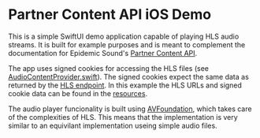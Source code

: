 # Partner Content API iOS Demo

This is a simple SwiftUI demo application capable of playing HLS audio
streams. It is built for example purposes and is meant to complement the
documentation for Epidemic Sound's [Partner Content API](https://partner-content-api.epidemicsound.com).

The app uses signed cookies for accessing the HLS files
(see [AudioContentProvider.swift](Streaming%20Demo/Services/AudioContentProvider.swift)).
The signed cookies expect the same data as returned by the
[HLS endpoint](https://partner-content-api.epidemicsound.com//swagger#/Tracks/GET_HLS_Download_Data).
In this example the HLS URLs and signed cookie data can be found in the
[resources](Streaming%20Demo/Resources/Constants.swift).

The audio player funcionality is built using
[AVFoundation](https://developer.apple.com/documentation/avfoundation), which
takes care of the complexities of HLS. This means that the implementation is
very similar to an equivilant implementation useing simple audio files.
